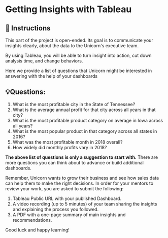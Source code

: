 # Getting Insights with Tableau

## 📝 Instructions

This part of the project is open-ended. Its goal is to communicate your insights clearly, about the data to the Unicorn's executive team.

By using Tableau, you will be able to turn insight into action, cut down analysis time, and change behaviors.

Here we provide a list of questions that Unicorn might be interested in answering with the help of your dashboards
 
## 💡Questions:

1. What is the most profitable city in the State of Tennessee?
2. What is the average annual profit for that city across all years in that city?
3. What is the most profitable product category on average in Iowa across all years?
4. What is the most popular product in that category across all states in 2016?
5. What was the most profitable month in 2018 overall?
6. How widely did monthly profits vary in 2018?

**The above list of questions is only a suggestion to start with.** There are more questions you can think about to advance or build additional dashboards.

Remember, Unicorn wants to grow their business and see how sales data can help them to make the right decisions.
In order for your mentors to review your work, you are asked to submit the following:

1. Tableau Public URL with your published Dashboard.
2. A video recording (up to 5 minutes) of your team sharing the insights and explaining the process you followed.
3. A PDF with a one-page summary of main insights and recommendations. 
 
Good luck and happy learning!
